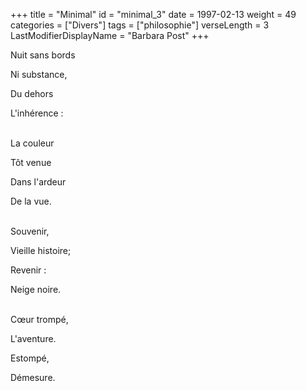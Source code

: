+++
title = "Minimal"
id = "minimal_3"
date = 1997-02-13
weight = 49
categories = ["Divers"]
tags = ["philosophie"]
verseLength = 3
LastModifierDisplayName = "Barbara Post"
+++

Nuit sans bords

Ni substance,

Du dehors

L'inhérence :

 \
La couleur

Tôt venue

Dans l'ardeur

De la vue.

 \
Souvenir,

Vieille histoire;

Revenir :

Neige noire.

 \
Cœur trompé,

L'aventure.

Estompé,

Démesure.
